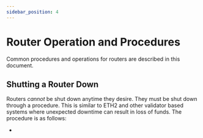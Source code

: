 ```yaml
---
sidebar_position: 4
---
```


# Router Operation and Procedures

Common procedures and operations for routers are described in this document.

## Shutting a Router Down

Routers _cannot_ be shut down anytime they desire. They must be shut down through a procedure. This is similar to ETH2 and other validator based systems where unexpected downtime can result in loss of funds. The procedure is as follows:

- 